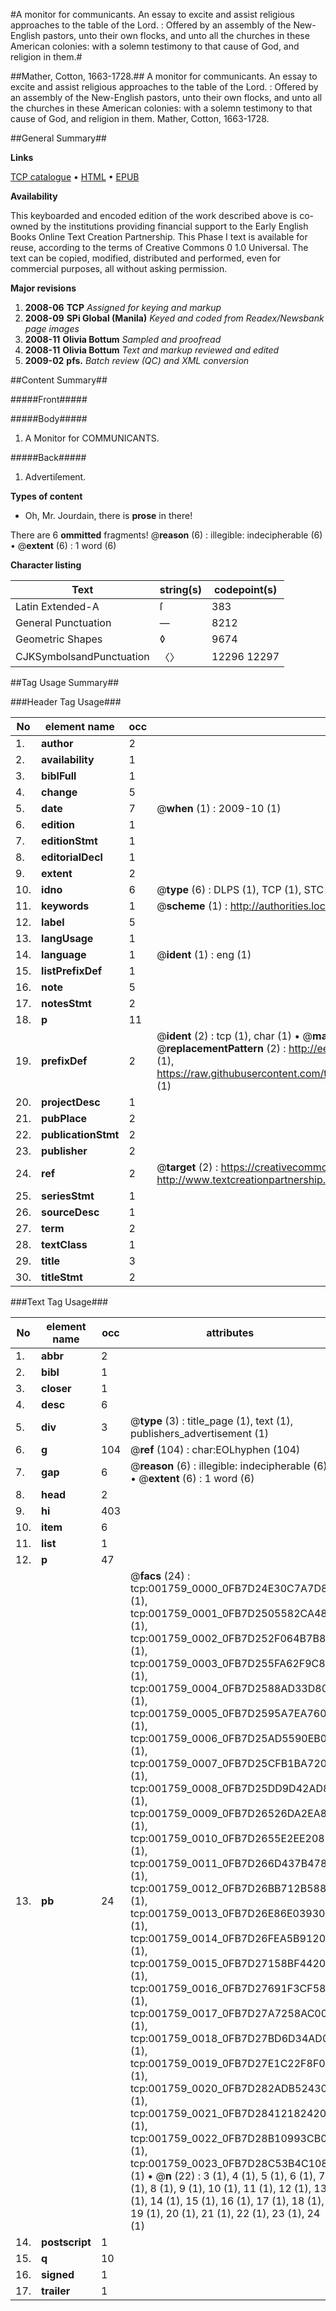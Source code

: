 #A monitor for communicants. An essay to excite and assist religious approaches to the table of the Lord. : Offered by an assembly of the New-English pastors, unto their own flocks, and unto all the churches in these American colonies: with a solemn testimony to that cause of God, and religion in them.#

##Mather, Cotton, 1663-1728.##
A monitor for communicants. An essay to excite and assist religious approaches to the table of the Lord. : Offered by an assembly of the New-English pastors, unto their own flocks, and unto all the churches in these American colonies: with a solemn testimony to that cause of God, and religion in them.
Mather, Cotton, 1663-1728.

##General Summary##

**Links**

[TCP catalogue](http://www.ota.ox.ac.uk/tcp/)  • 
[HTML](http://tei.it.ox.ac.uk/tcp/Texts-HTML/free/N01/N01479.html)  • 
[EPUB](http://tei.it.ox.ac.uk/tcp/Texts-EPUB/free/N01/N01479.epub)

**Availability**

This keyboarded and encoded edition of the
	       work described above is co-owned by the institutions
	       providing financial support to the Early English Books
	       Online Text Creation Partnership. This Phase I text is
	       available for reuse, according to the terms of Creative
	       Commons 0 1.0 Universal. The text can be copied,
	       modified, distributed and performed, even for
	       commercial purposes, all without asking permission.

**Major revisions**

1. __2008-06__ __TCP__ *Assigned for keying and markup*
1. __2008-09__ __SPi Global (Manila)__ *Keyed and coded from Readex/Newsbank page images*
1. __2008-11__ __Olivia Bottum__ *Sampled and proofread*
1. __2008-11__ __Olivia Bottum__ *Text and markup reviewed and edited*
1. __2009-02__ __pfs.__ *Batch review (QC) and XML conversion*

##Content Summary##

#####Front#####

#####Body#####

1. A Monitor for COMMUNICANTS.

#####Back#####

1. Advertiſement.

**Types of content**

  * Oh, Mr. Jourdain, there is **prose** in there!

There are 6 **ommitted** fragments! 
 @__reason__ (6) : illegible: indecipherable (6)  •  @__extent__ (6) : 1 word (6)

**Character listing**


|Text|string(s)|codepoint(s)|
|---|---|---|
|Latin Extended-A|ſ|383|
|General Punctuation|—|8212|
|Geometric Shapes|◊|9674|
|CJKSymbolsandPunctuation|〈〉|12296 12297|

##Tag Usage Summary##

###Header Tag Usage###

|No|element name|occ|attributes|
|---|---|---|---|
|1.|__author__|2||
|2.|__availability__|1||
|3.|__biblFull__|1||
|4.|__change__|5||
|5.|__date__|7| @__when__ (1) : 2009-10 (1)|
|6.|__edition__|1||
|7.|__editionStmt__|1||
|8.|__editorialDecl__|1||
|9.|__extent__|2||
|10.|__idno__|6| @__type__ (6) : DLPS (1), TCP (1), STC (1), NOTIS (1), IMAGE-SET (1), EVANS-CITATION (1)|
|11.|__keywords__|1| @__scheme__ (1) : http://authorities.loc.gov/ (1)|
|12.|__label__|5||
|13.|__langUsage__|1||
|14.|__language__|1| @__ident__ (1) : eng (1)|
|15.|__listPrefixDef__|1||
|16.|__note__|5||
|17.|__notesStmt__|2||
|18.|__p__|11||
|19.|__prefixDef__|2| @__ident__ (2) : tcp (1), char (1)  •  @__matchPattern__ (2) : ([0-9\-]+):([0-9IVX]+) (1), (.+) (1)  •  @__replacementPattern__ (2) : http://eebo.chadwyck.com/downloadtiff?vid=$1&page=$2 (1), https://raw.githubusercontent.com/textcreationpartnership/Texts/master/tcpchars.xml#$1 (1)|
|20.|__projectDesc__|1||
|21.|__pubPlace__|2||
|22.|__publicationStmt__|2||
|23.|__publisher__|2||
|24.|__ref__|2| @__target__ (2) : https://creativecommons.org/publicdomain/zero/1.0/ (1), http://www.textcreationpartnership.org/docs/. (1)|
|25.|__seriesStmt__|1||
|26.|__sourceDesc__|1||
|27.|__term__|2||
|28.|__textClass__|1||
|29.|__title__|3||
|30.|__titleStmt__|2||


###Text Tag Usage###

|No|element name|occ|attributes|
|---|---|---|---|
|1.|__abbr__|2||
|2.|__bibl__|1||
|3.|__closer__|1||
|4.|__desc__|6||
|5.|__div__|3| @__type__ (3) : title_page (1), text (1), publishers_advertisement (1)|
|6.|__g__|104| @__ref__ (104) : char:EOLhyphen (104)|
|7.|__gap__|6| @__reason__ (6) : illegible: indecipherable (6)  •  @__extent__ (6) : 1 word (6)|
|8.|__head__|2||
|9.|__hi__|403||
|10.|__item__|6||
|11.|__list__|1||
|12.|__p__|47||
|13.|__pb__|24| @__facs__ (24) : tcp:001759_0000_0FB7D24E30C7A7D8 (1), tcp:001759_0001_0FB7D2505582CA48 (1), tcp:001759_0002_0FB7D252F064B7B8 (1), tcp:001759_0003_0FB7D255FA62F9C8 (1), tcp:001759_0004_0FB7D2588AD33D80 (1), tcp:001759_0005_0FB7D2595A7EA760 (1), tcp:001759_0006_0FB7D25AD5590EB0 (1), tcp:001759_0007_0FB7D25CFB1BA720 (1), tcp:001759_0008_0FB7D25DD9D42AD8 (1), tcp:001759_0009_0FB7D26526DA2EA8 (1), tcp:001759_0010_0FB7D2655E2EE208 (1), tcp:001759_0011_0FB7D266D437B478 (1), tcp:001759_0012_0FB7D26BB712B588 (1), tcp:001759_0013_0FB7D26E86E03930 (1), tcp:001759_0014_0FB7D26FEA5B9120 (1), tcp:001759_0015_0FB7D27158BF4420 (1), tcp:001759_0016_0FB7D27691F3CF58 (1), tcp:001759_0017_0FB7D27A7258AC00 (1), tcp:001759_0018_0FB7D27BD6D34AD0 (1), tcp:001759_0019_0FB7D27E1C22F8F0 (1), tcp:001759_0020_0FB7D282ADB52430 (1), tcp:001759_0021_0FB7D28412182420 (1), tcp:001759_0022_0FB7D28B10993CB0 (1), tcp:001759_0023_0FB7D28C53B4C108 (1)  •  @__n__ (22) : 3 (1), 4 (1), 5 (1), 6 (1), 7 (1), 8 (1), 9 (1), 10 (1), 11 (1), 12 (1), 13 (1), 14 (1), 15 (1), 16 (1), 17 (1), 18 (1), 19 (1), 20 (1), 21 (1), 22 (1), 23 (1), 24 (1)|
|14.|__postscript__|1||
|15.|__q__|10||
|16.|__signed__|1||
|17.|__trailer__|1||
